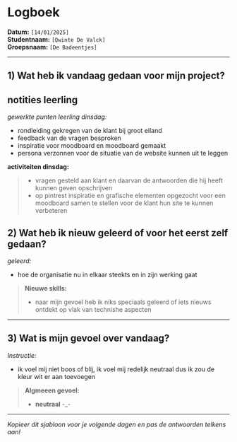 # Logboek

**Datum:** `[14/01/2025]`  
**Studentnaam:** `[Qwinte De Valck]`  
**Groepsnaam:** `[De Badeentjes]`

---

## 1) Wat heb ik vandaag gedaan voor mijn project?

## notities leerling
*gewerkte punten leerling dinsdag:*
- rondleiding gekregen van de klant bij groot eiland
- feedback van de vragen besproken
- inspiratie voor moodboard en moodboard gemaakt
- persona verzonnen voor de situatie van de website kunnen uit te leggen

**activiteiten dinsdag:**
> - vragen gesteld aan klant en daarvan de antwoorden die hij heeft kunnen geven opschrijven 
> - op pintrest inspiratie en grafische elementen opgezocht voor een moodboard samen te stellen voor de klant hun site te kunnen verbeteren



## 2) Wat heb ik nieuw geleerd of voor het eerst zelf gedaan?

*geleerd:*  
- hoe de organisatie nu in elkaar steekts en in zijn werking gaat 


> **Nieuwe skills:**  
> - naar mijn gevoel heb ik niks speciaals geleerd of iets nieuws ontdekt op vlak van technishe aspecten

---

## 3) Wat is mijn gevoel over vandaag?

*Instructie:*  
- ik voel mij niet boos of blij, ik voel mij redelijk neutraal dus ik zou de kleur wit er aan toevoegen


> **Algmeeen gevoel:**  
> - **neutraal** -_-

---

*Kopieer dit sjabloon voor je volgende dagen en pas de antwoorden telkens aan!*
